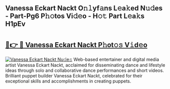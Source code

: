 ## Vanessa Eckart Nackt O𝚗𝚕yf𝚊ns L𝚎a𝚔ed N𝚞𝚍es - Part-Pg6 P𝚑𝚘tos Vi𝚍𝚎o - H𝚘𝚝 Part L𝚎a𝚔s H1pEv

# <h2><a href="http://kff7wzg.oniu.top/?m=Vanessa+Eckart+Nackt">🔗👉 🔴 Vanessa Eckart Nackt P𝚑ot𝚘𝚜 V𝚒d𝚎o</a></h2>

[![Vanessa Eckart Nackt Nu𝚍e𝚜](https://i.imgur.com/0qMVB7G.gif)](http://kff7wzg.oniu.top/?m=Vanessa+Eckart+Nackt)
Web-based entertainer and digital media artist Vanessa Eckart Nackt, acclaimed for disseminating dance and lifestyle ideas through solo and collaborative dance performances and short videos. Brilliant puppet builder Vanessa Eckart Nackt, celebrated for their exceptional skills and accomplishments in creating puppets.  
